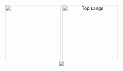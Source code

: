 
 <div align="center">
   <img height="180em" src="https://github-readme-stats.vercel.app/api?username=Cristi4nSt&show_icons=true&theme=algolia"/>
   <img height="180em" src="https://github-readme-stats.vercel.app/api/top-langs/?username=Cristi4nSt&layout=compact&langs_count=7&theme=algolia" alt="Top Langs"/>
</div>

<div align=center>
 <img src="https://github-profile-trophy.vercel.app/?username=Cristi4nSt&theme=onedark">
</div>

